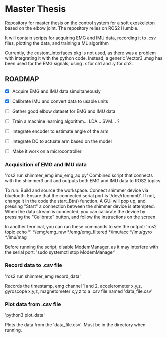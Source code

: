 # Master Thesis
Repository for master thesis on the control system for a soft exoskeleton based on the elbow joint.
The repository relies on ROS2 Humble.

It will contain scripts for acquiring EMG and IMU data, recording it to .csv files, plotting the data, and training a ML algorithm

Currently, the custom_interfaces pkg is not used, as there was a problem with integrating it with the python code. Instead, a generic Vector3 .msg has been used for the EMG signals, using .x for ch1 and .y for ch2.

## ROADMAP

- [x] Acquire EMG and IMU data simultaneously
- [x] Calibrate IMU and convert data to usable units
- [ ] Gather good elbow dataset for EMG and IMU data
- [ ] Train a machine learning algorithm... LDA... SVM... ?
- [ ] Integrate encoder to estimate angle of the arm
- [ ] Integrate DC to actuate arm based on the model
- [ ] Make it work on a microcontroller


### Acquisition of EMG and IMU data
'ros2 run shimmer_emg imu_emg_aq.py'
Combined script that connects with the shimmer3 unit and outputs both EMG and IMU data to ROS2 topics.

To run:
Build and source the workspace.
Connect shimmer device via bluetooth. Ensure that the connected serial port is '/dev/rfcomm0'. If not, change it in the code the start_Btn() function.
A GUI will pop up, and pressing "Start" a connection between the shimmer device is attempted.
When the data stream is connected, you can calibrate the device by pressing the "Calibrate" button, and follow the instructions on the screen.

In another terminal, you can run these commands to see the outpot:
'ros2 topic echo *'
*/emg/emg_raw
*/emg/emg_filtered
*/imu/acc
*/imu/gyro
*/imu/mag

Before running the script, disable ModemManager, as it may interfere with the serial port.
    'sudo systemctl stop ModemManager'

### Record data to .csv file
'ros2 run shimmer_emg record_data'

Records the timestamp, emg channel 1 and 2, accelerometer x,y,z, gyroscope x,y,z, magnetometer x,y,z to a .csv file named 'data_file.csv'

### Plot data from .csv file
'python3 plot_data'

Plots the data from the 'data_file.csv'. Must be in the directory when running.